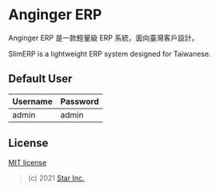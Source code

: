 # Anginger ERP

Anginger ERP 是一款輕量級 ERP 系統，面向臺灣客戶設計。

SlimERP is a lightweight ERP system designed for Taiwanese. 

## Default User

| Username | Password |
| -------- | -------- |
| admin    | admin    |

## License

[MIT license](LICENSE)

> (c) 2021 [Star Inc.](https://starinc.xyz)

